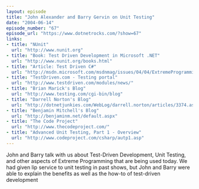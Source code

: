 ```yaml
---
layout: episode
title: "John Alexander and Barry Gervin on Unit Testing"
date: "2004-06-14"
episode_number: "67"
episode_url: "https://www.dotnetrocks.com/?show=67"
links:
- title: "NUnit"
  url: "http://www.nunit.org"
- title: "Book: Test Driven Development in Microsoft .NET"
  url: "http://www.nunit.org/books.html"
- title: "Article: Test Driven C#"
  url: "http://msdn.microsoft.com/msdnmag/issues/04/04/ExtremeProgramming/default.aspx"
- title: "TestDriven.com - Testing portal"
  url: "http://www.testdriven.com/modules/news/"
- title: "Brian Marick's Blog"
  url: "http://www.testing.com/cgi-bin/blog"
- title: "Darrell Norton's Blog"
  url: "http://dotnetjunkies.com/WebLog/darrell.norton/articles/3374.aspx"
- title: "Benjamin Mitchell's Blog"
  url: "http://benjaminm.net/default.aspx"
- title: "The Code Project"
  url: "http://www.thecodeproject.com/"
- title: "Advanced Unit Testing, Part 1 - Overview"
  url: "http://www.codeproject.com/csharp/autp1.asp"
---
```


John and Barry talk with us about Test-Driven Development, Unit Testing, and other aspects of Extreme Programming that are being used today. We had given lip service to unit testing in past shows, but John and Barry were able to explain the benefits as well as the how-to of test-driven development
